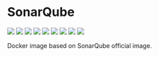 # SonarQube

[![](https://img.shields.io/docker/pulls/cnservices/sonarqube.svg)](https://hub.docker.com/r/cnservices/sonarqube/)
[![](hhttps://img.shields.io/docker/build/cnservices/sonarqube)](https://hub.docker.com/r/cnservices/sonarqube/)
[![](https://img.shields.io/docker/automated/cnservices/sonarqube)](https://hub.docker.com/r/cnservices/sonarqube/)
[![](https://img.shields.io/docker/stars/cnservices/sonarqube)](https://hub.docker.com/r/cnservices/sonarqube/)
[![](https://img.shields.io/github/license/cn-cicd/sonarqube)](https://github.com/cn-cicd/sonarqube)
[![](https://img.shields.io/github/issues/cn-cicd/sonarqube)](https://github.com/cn-cicd/sonarqube)
[![](https://img.shields.io/github/issues-closed/cn-cicd/sonarqube)](https://github.com/cn-cicd/sonarqube)
[![](https://img.shields.io/github/languages/code-size/cn-cicd/sonarqube)](https://github.com/cn-cicd/sonarqube)
[![](https://img.shields.io/github/repo-size/cn-cicd/sonarqube)](https://github.com/cn-cicd/sonarqube)

Docker image based on SonarQube official image.
